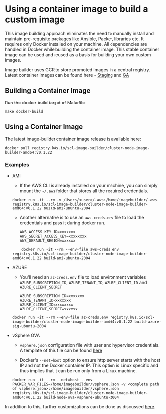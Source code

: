 # Using a container image to build a custom image
This image building approach eliminates the need to manually install and maintain pre-requisite packages like Ansible, Packer, libraries etc.
It requires only Docker installed on your machine. All dependencies are handled in Docker while building the container image. This stable container image can be used and reused as a basis for building your own custom images.

Image builder uses GCR to store promoted images in a central registry.
Latest container images can be found here - [Staging](https://gcr.io/k8s-staging-scl-image-builder/cluster-node-image-builder-amd64) and [GA](https://gcr.io/k8s-artifacts-prod/scl-image-builder/cluster-node-image-builder-amd64)

## Building a Container Image

Run the docker build target of Makefile

   ```commandline
   make docker-build
   ```

## Using a Container Image

The latest image-builder container image release is available here:

```commandline
docker pull registry.k8s.io/scl-image-builder/cluster-node-image-builder-amd64:v0.1.22
```

### Examples

- AMI
    - If the AWS CLI is already installed on your machine, you can simply mount the `~/.aws` folder that stores all the required credentials.

    ```commandline
    docker run -it --rm -v /Users/<user>/.aws:/home/imagebuilder/.aws registry.k8s.io/scl-image-builder/cluster-node-image-builder-amd64:v0.1.22 build-ami-ubuntu-2004
    ```
    - Another alternative is to use an `aws-creds.env` file to load the credentials and pass it during docker run.

      ```commandline
      AWS_ACCESS_KEY_ID=xxxxxxx
      AWS_SECRET_ACCESS_KEY=xxxxxxxx
      AWS_DEFAULT_REGION=xxxxxx
      ```

    ```commandline
        docker run -it --rm --env-file aws-creds.env registry.k8s.io/scl-image-builder/cluster-node-image-builder-amd64:v0.1.22 build-ami-ubuntu-2004
    ```

- AZURE

    - You'll need an `az-creds.env` file to load environment variables `AZURE_SUBSCRIPTION_ID`, `AZURE_TENANT_ID`, `AZURE_CLIENT_ID` and `AZURE_CLIENT_SECRET`

      ```commandline
      AZURE_SUBSCRIPTION_ID=xxxxxxx
      AZURE_TENANT_ID=xxxxxxx
      AZURE_CLIENT_ID=xxxxxxxx
      AZURE_CLIENT_SECRET=xxxxxx
      ```

    ```commandline
    docker run -it --rm --env-file az-creds.env registry.k8s.io/scl-image-builder/cluster-node-image-builder-amd64:v0.1.22 build-azure-sig-ubuntu-2004
    ```

- vSphere OVA
    - `vsphere.json` configuration file with user and hypervisor credentials. A template of this file can be found [here](https://github.com/kubernetes-sigs/image-builder/blob/main/images/capi/packer/ova/vsphere.json)

    - Docker's `--net=host` option to ensure http server starts with the host IP and not the Docker container IP. This option is Linux specific and thus implies that it can be run only from a Linux machine.

    ```commandline
    docker run -it --rm --net=host --env PACKER_VAR_FILES=/home/imagebuilder/vsphere.json -v <complete path of vsphere.json>:/home/imagebuilder/vsphere.json registry.k8s.io/scl-image-builder/cluster-node-image-builder-amd64:v0.1.22 build-node-ova-vsphere-ubuntu-2004
    ```

In addition to this, further customizations can be done as discussed [here](./capi.md#customization).
